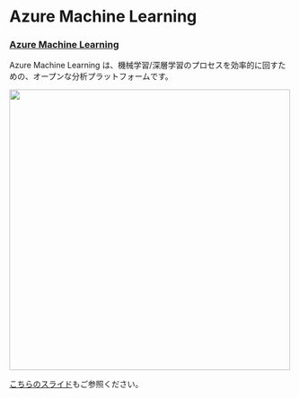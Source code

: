 # Azure Machine Learning


### [Azure Machine Learning](https://docs.microsoft.com/ja-JP/azure/machine-learning/service/)
Azure Machine Learning は、機械学習/深層学習のプロセスを効率的に回すための、オープンな分析プラットフォームです。

<img src="https://docs.microsoft.com/en-us/azure/machine-learning/service/media/concept-azure-machine-learning-architecture/workflow.png" width = "500">   

[こちらのスライド](https://www.slideshare.net/keitaonabuta/azure-machine-learning-service-20199)もご参照ください。
<br/><br/>

